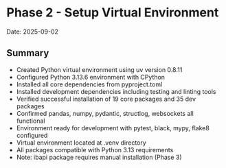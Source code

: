 # Phase 2 - Setup Virtual Environment
Date: 2025-09-02

## Summary
- Created Python virtual environment using uv version 0.8.11
- Configured Python 3.13.6 environment with CPython
- Installed all core dependencies from pyproject.toml
- Installed development dependencies including testing and linting tools
- Verified successful installation of 19 core packages and 35 dev packages
- Confirmed pandas, numpy, pydantic, structlog, websockets all functional
- Environment ready for development with pytest, black, mypy, flake8 configured
- Virtual environment located at .venv directory
- All packages compatible with Python 3.13 requirements
- Note: ibapi package requires manual installation (Phase 3)
